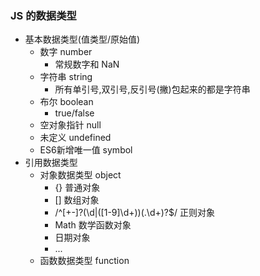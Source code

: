 ### JS 的数据类型

-   基本数据类型(值类型/原始值)
    -   数字 number
        -   常规数字和 NaN
    -   字符串 string
        -   所有单引号,双引号,反引号(撇)包起来的都是字符串
    -   布尔 boolean
        -   true/false
    -   空对象指针 null
    -   未定义 undefined
    -   ES6新增唯一值 symbol
-   引用数据类型
    -   对象数据类型 object
        -   {} 普通对象
        -   [] 数组对象
        -   /^[+-]?(\d|([1-9]\d+))(\.\d+)?\$/ 正则对象
        -   Math 数学函数对象
        -   日期对象
        -   ...
    -   函数数据类型 function